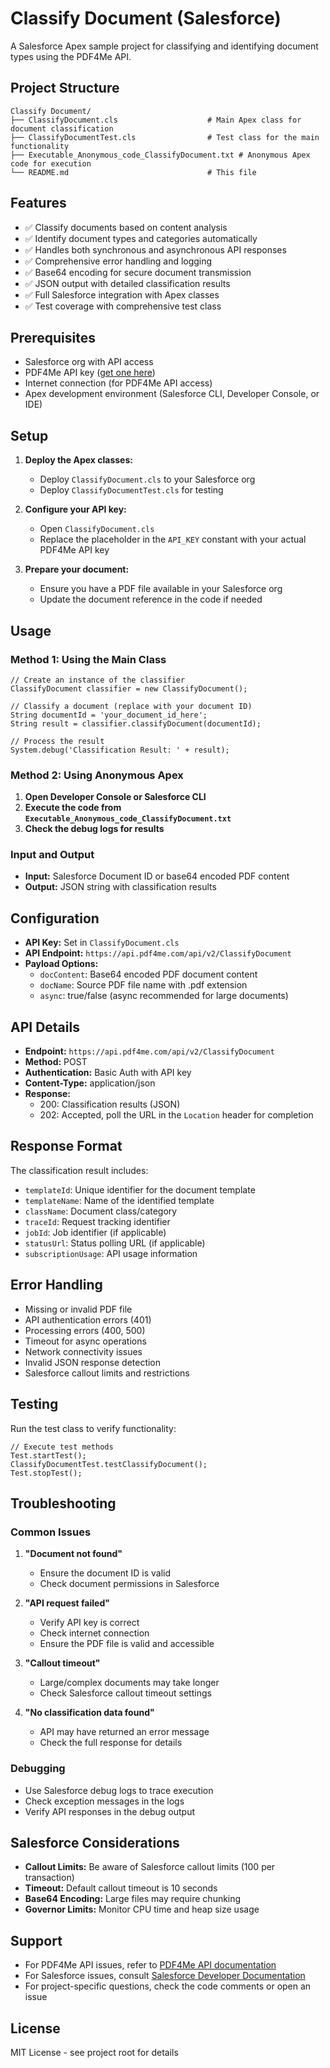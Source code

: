 # Classify Document (Salesforce)

A Salesforce Apex sample project for classifying and identifying document types using the PDF4Me API.

## Project Structure

```
Classify Document/
├── ClassifyDocument.cls                    # Main Apex class for document classification
├── ClassifyDocumentTest.cls                # Test class for the main functionality
├── Executable_Anonymous_code_ClassifyDocument.txt # Anonymous Apex code for execution
└── README.md                               # This file
```

## Features

- ✅ Classify documents based on content analysis
- ✅ Identify document types and categories automatically
- ✅ Handles both synchronous and asynchronous API responses
- ✅ Comprehensive error handling and logging
- ✅ Base64 encoding for secure document transmission
- ✅ JSON output with detailed classification results
- ✅ Full Salesforce integration with Apex classes
- ✅ Test coverage with comprehensive test class

## Prerequisites

- Salesforce org with API access
- PDF4Me API key ([get one here](https://dev.pdf4me.com/dashboard/#/api-keys/))
- Internet connection (for PDF4Me API access)
- Apex development environment (Salesforce CLI, Developer Console, or IDE)

## Setup

1. **Deploy the Apex classes:**
   - Deploy `ClassifyDocument.cls` to your Salesforce org
   - Deploy `ClassifyDocumentTest.cls` for testing

2. **Configure your API key:**
   - Open `ClassifyDocument.cls`
   - Replace the placeholder in the `API_KEY` constant with your actual PDF4Me API key

3. **Prepare your document:**
   - Ensure you have a PDF file available in your Salesforce org
   - Update the document reference in the code if needed

## Usage

### Method 1: Using the Main Class

```apex
// Create an instance of the classifier
ClassifyDocument classifier = new ClassifyDocument();

// Classify a document (replace with your document ID)
String documentId = 'your_document_id_here';
String result = classifier.classifyDocument(documentId);

// Process the result
System.debug('Classification Result: ' + result);
```

### Method 2: Using Anonymous Apex

1. **Open Developer Console or Salesforce CLI**
2. **Execute the code from `Executable_Anonymous_code_ClassifyDocument.txt`**
3. **Check the debug logs for results**

### Input and Output

- **Input:** Salesforce Document ID or base64 encoded PDF content
- **Output:** JSON string with classification results

## Configuration

- **API Key:** Set in `ClassifyDocument.cls`
- **API Endpoint:** `https://api.pdf4me.com/api/v2/ClassifyDocument`
- **Payload Options:**
  - `docContent`: Base64 encoded PDF document content
  - `docName`: Source PDF file name with .pdf extension
  - `async`: true/false (async recommended for large documents)

## API Details

- **Endpoint:** `https://api.pdf4me.com/api/v2/ClassifyDocument`
- **Method:** POST
- **Authentication:** Basic Auth with API key
- **Content-Type:** application/json
- **Response:**
  - 200: Classification results (JSON)
  - 202: Accepted, poll the URL in the `Location` header for completion

## Response Format

The classification result includes:
- `templateId`: Unique identifier for the document template
- `templateName`: Name of the identified template
- `className`: Document class/category
- `traceId`: Request tracking identifier
- `jobId`: Job identifier (if applicable)
- `statusUrl`: Status polling URL (if applicable)
- `subscriptionUsage`: API usage information

## Error Handling

- Missing or invalid PDF file
- API authentication errors (401)
- Processing errors (400, 500)
- Timeout for async operations
- Network connectivity issues
- Invalid JSON response detection
- Salesforce callout limits and restrictions

## Testing

Run the test class to verify functionality:

```apex
// Execute test methods
Test.startTest();
ClassifyDocumentTest.testClassifyDocument();
Test.stopTest();
```

## Troubleshooting

### Common Issues

1. **"Document not found"**
   - Ensure the document ID is valid
   - Check document permissions in Salesforce

2. **"API request failed"**
   - Verify API key is correct
   - Check internet connection
   - Ensure the PDF file is valid and accessible

3. **"Callout timeout"**
   - Large/complex documents may take longer
   - Check Salesforce callout timeout settings

4. **"No classification data found"**
   - API may have returned an error message
   - Check the full response for details

### Debugging

- Use Salesforce debug logs to trace execution
- Check exception messages in the logs
- Verify API responses in the debug output

## Salesforce Considerations

- **Callout Limits:** Be aware of Salesforce callout limits (100 per transaction)
- **Timeout:** Default callout timeout is 10 seconds
- **Base64 Encoding:** Large files may require chunking
- **Governor Limits:** Monitor CPU time and heap size usage

## Support

- For PDF4Me API issues, refer to [PDF4Me API documentation](https://developer.pdf4me.com/docs/api/)
- For Salesforce issues, consult [Salesforce Developer Documentation](https://developer.salesforce.com/docs/)
- For project-specific questions, check the code comments or open an issue

## License

MIT License - see project root for details 